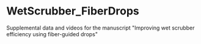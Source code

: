 # WetScrubber_FiberDrops
Supplemental data and videos for the manuscript "Improving wet scrubber efficiency using fiber-guided drops"
